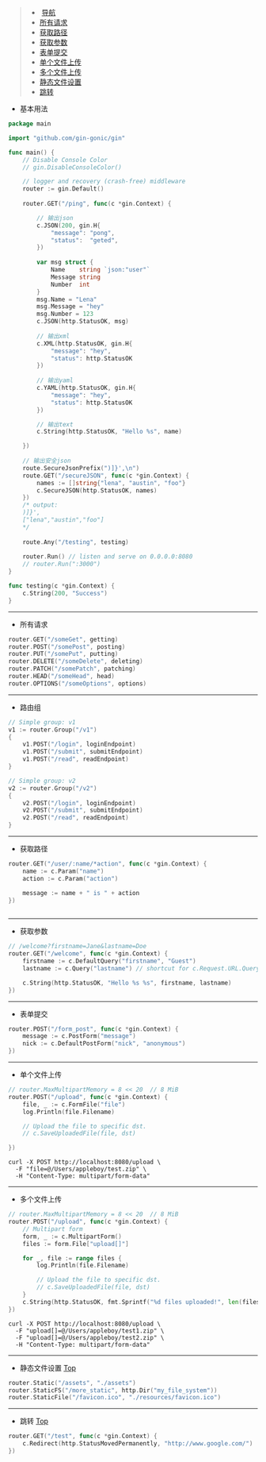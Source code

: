 
> *  <a href="#基本用法">导航</a>
> *  <a href="#所有请求">所有请求</a>
> *  <a href="#获取路径">获取路径</a>
> *  <a href="#获取参数">获取参数</a>
> *  <a href="#表单提交">表单提交</a>
> *  <a href="#单个文件上传">单个文件上传</a>
> *  <a href="#多个文件上传">多个文件上传</a>
> *  <a href="#静态文件设置">静态文件设置</a>
> *  <a href="#跳转">跳转</a>

- <a name="基本用法"></a>基本用法
```go
package main

import "github.com/gin-gonic/gin"

func main() {
	// Disable Console Color
	// gin.DisableConsoleColor()

	// logger and recovery (crash-free) middleware
	router := gin.Default()
  
	router.GET("/ping", func(c *gin.Context) {

		// 输出json
		c.JSON(200, gin.H{
			"message": "pong",
			"status":  "geted",
		})
		
		var msg struct {
			Name    string `json:"user"`
			Message string
			Number  int
		}
		msg.Name = "Lena"
		msg.Message = "hey"
		msg.Number = 123
		c.JSON(http.StatusOK, msg)
		
		// 输出xml
		c.XML(http.StatusOK, gin.H{
			"message": "hey", 
			"status": http.StatusOK
		})
		
		// 输出yaml
		c.YAML(http.StatusOK, gin.H{
			"message": "hey", 
			"status": http.StatusOK
		})

		// 输出text
		c.String(http.StatusOK, "Hello %s", name)

	})
	
	// 输出安全json
	route.SecureJsonPrefix(")]}',\n")
	route.GET("/secureJSON", func(c *gin.Context) {
		names := []string{"lena", "austin", "foo"}
		c.SecureJSON(http.StatusOK, names)
	})
	/* output:
	)]}',
	["lena","austin","foo"]
	*/
	
 	route.Any("/testing", testing)
	
	router.Run() // listen and serve on 0.0.0.0:8080
	// router.Run(":3000")
}

func testing(c *gin.Context) {
	c.String(200, "Success")
}
```

----
- <a name="所有请求"></a>所有请求
```go
router.GET("/someGet", getting)
router.POST("/somePost", posting)
router.PUT("/somePut", putting)
router.DELETE("/someDelete", deleting)
router.PATCH("/somePatch", patching)
router.HEAD("/someHead", head)
router.OPTIONS("/someOptions", options)
```


----
<a name="路由组"></a>
- 路由组
```go
// Simple group: v1
v1 := router.Group("/v1")
{
	v1.POST("/login", loginEndpoint)
	v1.POST("/submit", submitEndpoint)
	v1.POST("/read", readEndpoint)
}

// Simple group: v2
v2 := router.Group("/v2")
{
	v2.POST("/login", loginEndpoint)
	v2.POST("/submit", submitEndpoint)
	v2.POST("/read", readEndpoint)
}
```

----
- <a name="获取路径"></a>获取路径
```go
router.GET("/user/:name/*action", func(c *gin.Context) {
	name := c.Param("name")
	action := c.Param("action")

	message := name + " is " + action
})
	
```
----
- <a name="获取参数"></a>获取参数
```go
// /welcome?firstname=Jane&lastname=Doe
router.GET("/welcome", func(c *gin.Context) {
	firstname := c.DefaultQuery("firstname", "Guest")
	lastname := c.Query("lastname") // shortcut for c.Request.URL.Query().Get("lastname")

	c.String(http.StatusOK, "Hello %s %s", firstname, lastname)
})
```

----
- <a name="表单提交"></a>表单提交
```go
router.POST("/form_post", func(c *gin.Context) {
	message := c.PostForm("message")
	nick := c.DefaultPostForm("nick", "anonymous")
})
```

---- 
- <a name="单个文件上传"></a>单个文件上传
```go
// router.MaxMultipartMemory = 8 << 20  // 8 MiB
router.POST("/upload", func(c *gin.Context) {
	file, _ := c.FormFile("file")
	log.Println(file.Filename)

	// Upload the file to specific dst.
	// c.SaveUploadedFile(file, dst)

})

```
```
curl -X POST http://localhost:8080/upload \
  -F "file=@/Users/appleboy/test.zip" \
  -H "Content-Type: multipart/form-data"
```

---- 
- <a name="多个文件上传"></a>多个文件上传
```go
// router.MaxMultipartMemory = 8 << 20  // 8 MiB
router.POST("/upload", func(c *gin.Context) {
	// Multipart form
	form, _ := c.MultipartForm()
	files := form.File["upload[]"]

	for _, file := range files {
		log.Println(file.Filename)

		// Upload the file to specific dst.
		// c.SaveUploadedFile(file, dst)
	}
	c.String(http.StatusOK, fmt.Sprintf("%d files uploaded!", len(files)))
})

```
```
curl -X POST http://localhost:8080/upload \
  -F "upload[]=@/Users/appleboy/test1.zip" \
  -F "upload[]=@/Users/appleboy/test2.zip" \
  -H "Content-Type: multipart/form-data"
```

----
- <a name="静态文件设置"></a>静态文件设置 [Top](#top)
```go
router.Static("/assets", "./assets")
router.StaticFS("/more_static", http.Dir("my_file_system"))
router.StaticFile("/favicon.ico", "./resources/favicon.ico")
```

----
- <a name="跳转"></a>跳转
[Top](#top)
```go
router.GET("/test", func(c *gin.Context) {
	c.Redirect(http.StatusMovedPermanently, "http://www.google.com/")
})
```
